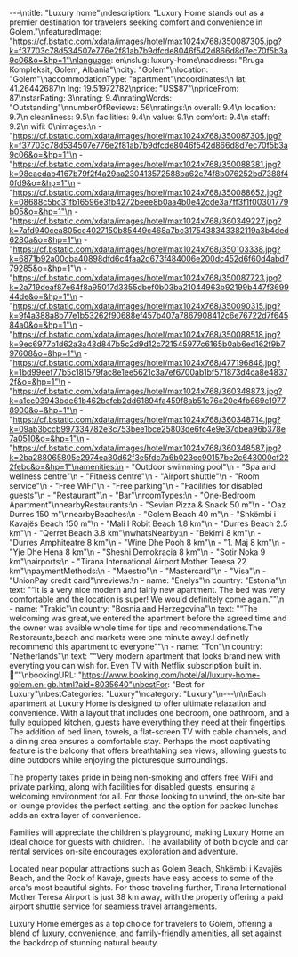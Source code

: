 ---\ntitle: "Luxury home"\ndescription: "Luxury Home stands out as a premier destination for travelers seeking comfort and convenience in Golem."\nfeaturedImage: "https://cf.bstatic.com/xdata/images/hotel/max1024x768/350087305.jpg?k=f37703c78d534507e776e2f81ab7b9dfcde8046f542d866d8d7ec70f5b3a9c06&o=&hp=1"\nlanguage: en\nslug: luxury-home\naddress: "Rruga Kompleksit, Golem, Albania"\ncity: "Golem"\nlocation: "Golem"\naccommodationType: "apartment"\ncoordinates:\n  lat: 41.26442687\n  lng: 19.51972782\nprice: "US$87"\npriceFrom: 87\nstarRating: 3\nrating: 9.4\nratingWords: "Outstanding"\nnumberOfReviews: 56\nratings:\n  overall: 9.4\n  location: 9.7\n  cleanliness: 9.5\n  facilities: 9.4\n  value: 9.1\n  comfort: 9.4\n  staff: 9.2\n  wifi: 0\nimages:\n  - "https://cf.bstatic.com/xdata/images/hotel/max1024x768/350087305.jpg?k=f37703c78d534507e776e2f81ab7b9dfcde8046f542d866d8d7ec70f5b3a9c06&o=&hp=1"\n  - "https://cf.bstatic.com/xdata/images/hotel/max1024x768/350088381.jpg?k=98caedab4167b79f2f4a29aa230413572588ba62c74f8b076252bd7388f40fd9&o=&hp=1"\n  - "https://cf.bstatic.com/xdata/images/hotel/max1024x768/350088652.jpg?k=08688c5bc31fb16596e3fb4272beee8b0aa4b0e42cde3a7ff3f1f00301779b05&o=&hp=1"\n  - "https://cf.bstatic.com/xdata/images/hotel/max1024x768/360349227.jpg?k=7afd940cea805cc4027150b85449c468a7bc3175438343382119a3b4ded6280a&o=&hp=1"\n  - "https://cf.bstatic.com/xdata/images/hotel/max1024x768/350103338.jpg?k=6871b92a00cba40898dfd6c4faa2d673f484006e200dc452d6f60d4abd779285&o=&hp=1"\n  - "https://cf.bstatic.com/xdata/images/hotel/max1024x768/350087723.jpg?k=2a719deaf87e64f8a95017d3355dbef0b03ba21044963b92199b447f369944de&o=&hp=1"\n  - "https://cf.bstatic.com/xdata/images/hotel/max1024x768/350090315.jpg?k=9f4a388a8b77e1b53262f90688ef457b407a7867908412c6e76722d7f64584a0&o=&hp=1"\n  - "https://cf.bstatic.com/xdata/images/hotel/max1024x768/350088518.jpg?k=9ec6977b1d62a3a43d847b5c2d9d12c721545977c6165b0ab6ed162f9b797608&o=&hp=1"\n  - "https://cf.bstatic.com/xdata/images/hotel/max1024x768/477196848.jpg?k=1bd99eef77b5c181579fac8e1ee5621c3a7ef6700ab1bf571873d4ca8e48372f&o=&hp=1"\n  - "https://cf.bstatic.com/xdata/images/hotel/max1024x768/360348873.jpg?k=a1ec03943bde61b462bcfcb2dd61894fa459f8ab51e76e20e4fb669c19778900&o=&hp=1"\n  - "https://cf.bstatic.com/xdata/images/hotel/max1024x768/360348714.jpg?k=09ab3bccb997334782e3c753bee1bce25803de6fc4e9e37dbea96b378e7a0510&o=&hp=1"\n  - "https://cf.bstatic.com/xdata/images/hotel/max1024x768/360348587.jpg?k=2ba288065805e2974ea80d62f3e5fdc7a6b023ec90157be2c643000cf222febc&o=&hp=1"\namenities:\n  - "Outdoor swimming pool"\n  - "Spa and wellness centre"\n  - "Fitness centre"\n  - "Airport shuttle"\n  - "Room service"\n  - "Free WiFi"\n  - "Free parking"\n  - "Facilities for disabled guests"\n  - "Restaurant"\n  - "Bar"\nroomTypes:\n  - "One-Bedroom Apartment"\nnearbyRestaurants:\n  - "Sevian Pizza & Snack 50 m"\n  - "Oaz Durres 150 m"\nnearbyBeaches:\n  - "Golem Beach 40 m"\n  - "Shkëmbi i Kavajës Beach 150 m"\n  - "Mali I Robit Beach 1.8 km"\n  - "Durres Beach 2.5 km"\n  - "Qerret Beach 3.8 km"\nwhatsNearby:\n  - "Bekimi 8 km"\n  - "Durres Amphiteatre 8 km"\n  - "Wine Dhe Pooh 8 km"\n  - "1. Maj 8 km"\n  - "Yje Dhe Hena 8 km"\n  - "Sheshi Demokracia 8 km"\n  - "Sotir Noka 9 km"\nairports:\n  - "Tirana International Airport Mother Teresa 22 km"\npaymentMethods:\n  - "Maestro"\n  - "Mastercard"\n  - "Visa"\n  - "UnionPay credit card"\nreviews:\n  - name: "Enelys"\n    country: "Estonia"\n    text: "“It is a very nice modern and fairly new apartment. The bed was very comfortable and the location is super!
We would definitely come again.”"\n  - name: "Trakic"\n    country: "Bosnia and Herzegovina"\n    text: "“The welcoming was great,we entered the apartment before the agreed time and the owner was avaible whole time for tips and recommendations.The Restoraunts,beach and markets were one minute away.I definetly recommend this apartment to everyone”"\n  - name: "Ton"\n    country: "Netherlands"\n    text: "“Very modern apartment that looks brand new with everyting you can wish for. Even TV with Netflix subscription built in. 🙂”"\nbookingURL: "https://www.booking.com/hotel/al/luxury-home-golem.en-gb.html?aid=8035640"\nbestFor: "Best for Luxury"\nbestCategories: "Luxury"\ncategory: "Luxury"\n---\n\nEach apartment at Luxury Home is designed to offer ultimate relaxation and convenience. With a layout that includes one bedroom, one bathroom, and a fully equipped kitchen, guests have everything they need at their fingertips. The addition of bed linen, towels, a flat-screen TV with cable channels, and a dining area ensures a comfortable stay. Perhaps the most captivating feature is the balcony that offers breathtaking sea views, allowing guests to dine outdoors while enjoying the picturesque surroundings.

The property takes pride in being non-smoking and offers free WiFi and private parking, along with facilities for disabled guests, ensuring a welcoming environment for all. For those looking to unwind, the on-site bar or lounge provides the perfect setting, and the option for packed lunches adds an extra layer of convenience.

Families will appreciate the children's playground, making Luxury Home an ideal choice for guests with children. The availability of both bicycle and car rental services on-site encourages exploration and adventure.

Located near popular attractions such as Golem Beach, Shkëmbi i Kavajës Beach, and the Rock of Kavaje, guests have easy access to some of the area's most beautiful sights. For those traveling further, Tirana International Mother Teresa Airport is just 38 km away, with the property offering a paid airport shuttle service for seamless travel arrangements.

Luxury Home emerges as a top choice for travelers to Golem, offering a blend of luxury, convenience, and family-friendly amenities, all set against the backdrop of stunning natural beauty.